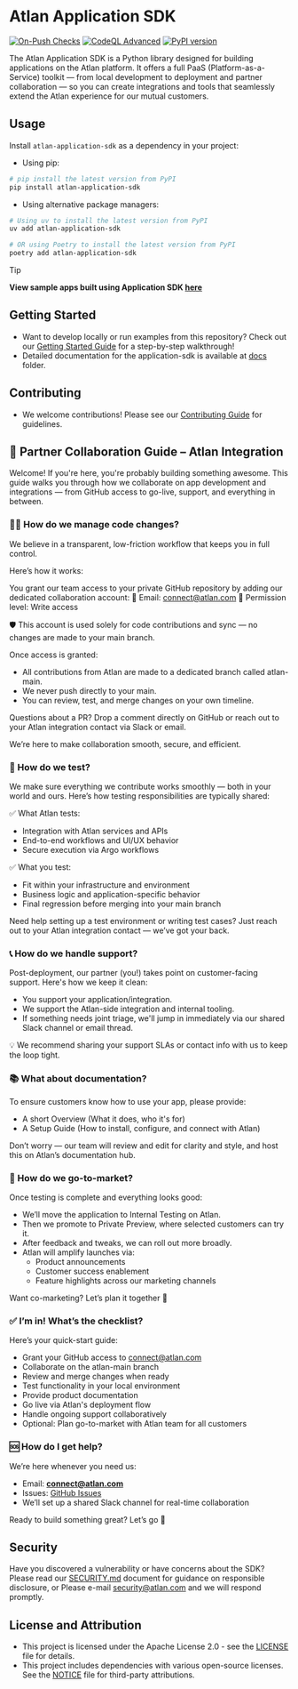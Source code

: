 # Atlan Application SDK
[![On-Push Checks](https://github.com/atlanhq/application-sdk/actions/workflows/push.yaml/badge.svg)](https://github.com/atlanhq/application-sdk/actions/workflows/push.yaml) [![CodeQL Advanced](https://github.com/atlanhq/application-sdk/actions/workflows/codeql.yaml/badge.svg)](https://github.com/atlanhq/application-sdk/actions/workflows/codeql.yaml) [![PyPI version](https://img.shields.io/pypi/v/atlan-application-sdk.svg)](https://pypi.org/project/atlan-application-sdk/)

The Atlan Application SDK is a Python library designed for building applications on the Atlan platform. It offers a full PaaS (Platform-as-a-Service) toolkit — from local development to deployment and partner collaboration — so you can create integrations and tools that seamlessly extend the Atlan experience for our mutual customers.


## Usage

Install `atlan-application-sdk` as a dependency in your project:

- Using pip:
```bash
# pip install the latest version from PyPI
pip install atlan-application-sdk
```

- Using alternative package managers:
```bash
# Using uv to install the latest version from PyPI
uv add atlan-application-sdk

# OR using Poetry to install the latest version from PyPI
poetry add atlan-application-sdk
```

> [!TIP]
> **View sample apps built using Application SDK [here](https://github.com/atlanhq/atlan-sample-apps)**

## Getting Started

- Want to develop locally or run examples from this repository? Check out our [Getting Started Guide](docs/docs/guides/getting-started.md) for a step-by-step walkthrough!
- Detailed documentation for the application-sdk is available at [docs](https://github.com/atlanhq/application-sdk/blob/main/docs/docs/) folder.

## Contributing

- We welcome contributions! Please see our [Contributing Guide](https://github.com/atlanhq/application-sdk/blob/main/CONTRIBUTING.md) for guidelines.


## 🤝 Partner Collaboration Guide – Atlan Integration

Welcome! If you're here, you're probably building something awesome. This guide walks you through how we collaborate on app development and integrations — from GitHub access to go-live, support, and everything in between.

### 👩‍💻 How do we manage code changes?
We believe in a transparent, low-friction workflow that keeps you in full control.

Here’s how it works:

You grant our team access to your private GitHub repository by adding our dedicated collaboration account:
📧 Email: connect@atlan.com
🔑 Permission level: Write access

🛡️ This account is used solely for code contributions and sync — no changes are made to your main branch.

Once access is granted:

- All contributions from Atlan are made to a dedicated branch called atlan-main.
- We never push directly to your main.
- You can review, test, and merge changes on your own timeline.

Questions about a PR? Drop a comment directly on GitHub or reach out to your Atlan integration contact via Slack or email.

We’re here to make collaboration smooth, secure, and efficient.


### 🧪 How do we test?
We make sure everything we contribute works smoothly — both in your world and ours. Here’s how testing responsibilities are typically shared:

✅ What Atlan tests:
- Integration with Atlan services and APIs
- End-to-end workflows and UI/UX behavior
- Secure execution via Argo workflows

✅ What you test:
- Fit within your infrastructure and environment
- Business logic and application-specific behavior
- Final regression before merging into your main branch

Need help setting up a test environment or writing test cases? Just reach out to your Atlan integration contact — we’ve got your back.


### 📞 How do we handle support?
Post-deployment, our partner (you!) takes point on customer-facing support. Here's how we keep it clean:

- You support your application/integration.
- We support the Atlan-side integration and internal tooling.
- If something needs joint triage, we'll jump in immediately via our shared Slack channel or email thread.

💡 We recommend sharing your support SLAs or contact info with us to keep the loop tight.


### 📚 What about documentation?
To ensure customers know how to use your app, please provide:

- A short Overview (What it does, who it's for)
- A Setup Guide (How to install, configure, and connect with Atlan)

Don’t worry — our team will review and edit for clarity and style, and host this on Atlan’s documentation hub.


### 📣 How do we go-to-market?
Once testing is complete and everything looks good:

- We’ll move the application to Internal Testing on Atlan.
- Then we promote to Private Preview, where selected customers can try it.
- After feedback and tweaks, we can roll out more broadly.
- Atlan will amplify launches via:
    - Product announcements
    - Customer success enablement
    - Feature highlights across our marketing channels

Want co-marketing? Let’s plan it together 🎯


### ✅ I’m in! What’s the checklist?
Here’s your quick-start guide:

- Grant your GitHub access to connect@atlan.com
- Collaborate on the atlan-main branch
- Review and merge changes when ready
- Test functionality in your local environment
- Provide product documentation
- Go live via Atlan's deployment flow
- Handle ongoing support collaboratively
- Optional: Plan go-to-market with Atlan team for all customers


### 🆘 How do I get help?
We’re here whenever you need us:

- Email: **connect@atlan.com**
- Issues: [GitHub Issues](https://github.com/atlanhq/application-sdk/issues)
- We’ll set up a shared Slack channel for real-time collaboration

Ready to build something great? Let’s go 💪


## Security

Have you discovered a vulnerability or have concerns about the SDK? Please read our [SECURITY.md](https://github.com/atlanhq/application-sdk/blob/main/SECURITY.md) document for guidance on responsible disclosure, or Please e-mail security@atlan.com and we will respond promptly.

## License and Attribution

- This project is licensed under the Apache License 2.0 - see the [LICENSE](https://github.com/atlanhq/application-sdk/blob/main/LICENSE) file for details.
- This project includes dependencies with various open-source licenses. See the [NOTICE](https://github.com/atlanhq/application-sdk/blob/main/NOTICE) file for third-party attributions.

